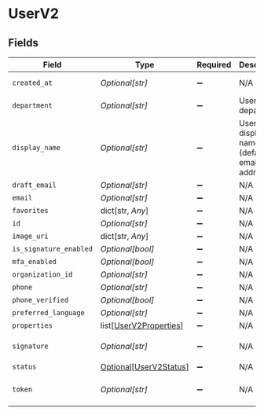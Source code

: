 # UserV2


## Fields

| Field                                                             | Type                                                              | Required                                                          | Description                                                       | Example                                                           |
| ----------------------------------------------------------------- | ----------------------------------------------------------------- | ----------------------------------------------------------------- | ----------------------------------------------------------------- | ----------------------------------------------------------------- |
| `created_at`                                                      | *Optional[str]*                                                   | :heavy_minus_sign:                                                | N/A                                                               | 2022-02-08T04:44:32.246Z                                          |
| `department`                                                      | *Optional[str]*                                                   | :heavy_minus_sign:                                                | User's department                                                 | Sales                                                             |
| `display_name`                                                    | *Optional[str]*                                                   | :heavy_minus_sign:                                                | User's display name (default: email address)                      | Example User                                                      |
| `draft_email`                                                     | *Optional[str]*                                                   | :heavy_minus_sign:                                                | N/A                                                               |                                                                   |
| `email`                                                           | *Optional[str]*                                                   | :heavy_minus_sign:                                                | N/A                                                               |                                                                   |
| `favorites`                                                       | dict[str, *Any*]                                                  | :heavy_minus_sign:                                                | N/A                                                               |                                                                   |
| `id`                                                              | *Optional[str]*                                                   | :heavy_minus_sign:                                                | N/A                                                               |                                                                   |
| `image_uri`                                                       | dict[str, *Any*]                                                  | :heavy_minus_sign:                                                | N/A                                                               |                                                                   |
| `is_signature_enabled`                                            | *Optional[bool]*                                                  | :heavy_minus_sign:                                                | N/A                                                               | true                                                              |
| `mfa_enabled`                                                     | *Optional[bool]*                                                  | :heavy_minus_sign:                                                | N/A                                                               | false                                                             |
| `organization_id`                                                 | *Optional[str]*                                                   | :heavy_minus_sign:                                                | N/A                                                               |                                                                   |
| `phone`                                                           | *Optional[str]*                                                   | :heavy_minus_sign:                                                | N/A                                                               | 1234567890                                                        |
| `phone_verified`                                                  | *Optional[bool]*                                                  | :heavy_minus_sign:                                                | N/A                                                               | true                                                              |
| `preferred_language`                                              | *Optional[str]*                                                   | :heavy_minus_sign:                                                | N/A                                                               | de                                                                |
| `properties`                                                      | list[[UserV2Properties](../../models/shared/userv2properties.md)] | :heavy_minus_sign:                                                | N/A                                                               |                                                                   |
| `signature`                                                       | *Optional[str]*                                                   | :heavy_minus_sign:                                                | N/A                                                               | <p>Thanks</p>                                                     |
| `status`                                                          | [Optional[UserV2Status]](../../models/shared/userv2status.md)     | :heavy_minus_sign:                                                | N/A                                                               |                                                                   |
| `token`                                                           | *Optional[str]*                                                   | :heavy_minus_sign:                                                | N/A                                                               | 65dc527f-cb2d-4158-8f2e-8978dbceb599                              |